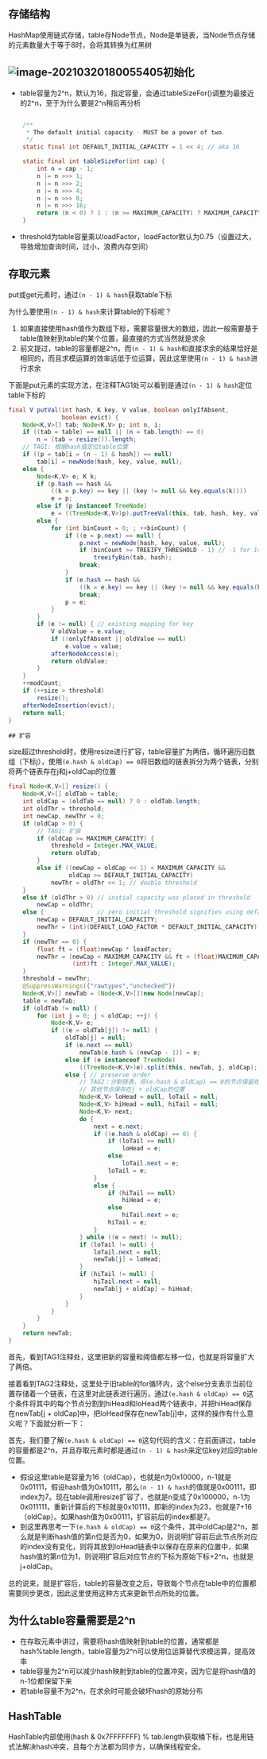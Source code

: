## 存储结构

HashMap使用链式存储，table存Node节点，Node是单链表，当Node节点存储的元素数量大于等于8时，会将其转换为红黑树

## ![image-20210320180055405](.\imgs\image-20210320180055405.png)初始化

- table容量为2^n，默认为16，指定容量，会通过tableSizeFor()调整为最接近的2^n，至于为什么要是2^n稍后再分析

```java

    /**
     * The default initial capacity - MUST be a power of two.
     */
    static final int DEFAULT_INITIAL_CAPACITY = 1 << 4; // aka 16

	static final int tableSizeFor(int cap) {
        int n = cap - 1;
        n |= n >>> 1;
        n |= n >>> 2;
        n |= n >>> 4;
        n |= n >>> 8;
        n |= n >>> 16;
        return (n < 0) ? 1 : (n >= MAXIMUM_CAPACITY) ? MAXIMUM_CAPACITY : n + 1;
    }
```

- threshold为table容量乘以loadFactor，loadFactor默认为0.75（设置过大，导致增加查询时间，过小，浪费内存空间）

## 存取元素

put或get元素时，通过`(n - 1) & hash`获取table下标

为什么要使用`(n - 1) & hash`来计算table的下标呢？

1. 如果直接使用hash值作为数组下标，需要容量很大的数组，因此一般需要基于table值映射到table的某个位置，最直接的方式当然就是求余
2. 前文提过，table的容量都是2^n，而`(n - 1) & hash`和直接求余的结果恰好是相同的，而且求模运算的效率远低于位运算，因此这里使用`(n - 1) & hash`进行求余

下面是put元素的实现方法，在注释TAG1处可以看到是通过`(n - 1) & hash`定位table下标的

```java
final V putVal(int hash, K key, V value, boolean onlyIfAbsent,
               boolean evict) {
    Node<K,V>[] tab; Node<K,V> p; int n, i;
    if ((tab = table) == null || (n = tab.length) == 0)
        n = (tab = resize()).length;
    // TAG1: 根据hash值定位table位置
    if ((p = tab[i = (n - 1) & hash]) == null)
        tab[i] = newNode(hash, key, value, null);
    else {
        Node<K,V> e; K k;
        if (p.hash == hash &&
            ((k = p.key) == key || (key != null && key.equals(k))))
            e = p;
        else if (p instanceof TreeNode)
            e = ((TreeNode<K,V>)p).putTreeVal(this, tab, hash, key, value);
        else {
            for (int binCount = 0; ; ++binCount) {
                if ((e = p.next) == null) {
                    p.next = newNode(hash, key, value, null);
                    if (binCount >= TREEIFY_THRESHOLD - 1) // -1 for 1st
                        treeifyBin(tab, hash);
                    break;
                }
                if (e.hash == hash &&
                    ((k = e.key) == key || (key != null && key.equals(k))))
                    break;
                p = e;
            }
        }
        if (e != null) { // existing mapping for key
            V oldValue = e.value;
            if (!onlyIfAbsent || oldValue == null)
                e.value = value;
            afterNodeAccess(e);
            return oldValue;
        }
    }
    ++modCount;
    if (++size > threshold)
        resize();
    afterNodeInsertion(evict);
    return null;
}
```



	## 扩容

​	size超过threshold时，使用resize进行扩容，table容量扩为两倍，循环遍历旧数组（下标j），使用`(e.hash & oldCap) == 0`将旧数组的链表拆分为两个链表，分别将两个链表存在j和j+oldCap的位置

```java
final Node<K,V>[] resize() {
    Node<K,V>[] oldTab = table;
    int oldCap = (oldTab == null) ? 0 : oldTab.length;
    int oldThr = threshold;
    int newCap, newThr = 0;
    if (oldCap > 0) {
        // TAG1: 扩容
        if (oldCap >= MAXIMUM_CAPACITY) {
            threshold = Integer.MAX_VALUE;
            return oldTab;
        }
        else if ((newCap = oldCap << 1) < MAXIMUM_CAPACITY &&
                 oldCap >= DEFAULT_INITIAL_CAPACITY)
            newThr = oldThr << 1; // double threshold
    }
    else if (oldThr > 0) // initial capacity was placed in threshold
        newCap = oldThr;
    else {               // zero initial threshold signifies using defaults
        newCap = DEFAULT_INITIAL_CAPACITY;
        newThr = (int)(DEFAULT_LOAD_FACTOR * DEFAULT_INITIAL_CAPACITY);
    }
    if (newThr == 0) {
        float ft = (float)newCap * loadFactor;
        newThr = (newCap < MAXIMUM_CAPACITY && ft < (float)MAXIMUM_CAPACITY ?
                  (int)ft : Integer.MAX_VALUE);
    }
    threshold = newThr;
    @SuppressWarnings({"rawtypes","unchecked"})
    Node<K,V>[] newTab = (Node<K,V>[])new Node[newCap];
    table = newTab;
    if (oldTab != null) {
        for (int j = 0; j < oldCap; ++j) {
            Node<K,V> e;
            if ((e = oldTab[j]) != null) {
                oldTab[j] = null;
                if (e.next == null)
                    newTab[e.hash & (newCap - 1)] = e;
                else if (e instanceof TreeNode)
                    ((TreeNode<K,V>)e).split(this, newTab, j, oldCap);
                else { // preserve order
                    // TAG2：分割链表，将(e.hash & oldCap) == 0的节点保留在原位置
                    // 其他节点保存在j + oldCap的位置
                    Node<K,V> loHead = null, loTail = null;
                    Node<K,V> hiHead = null, hiTail = null;
                    Node<K,V> next;
                    do {
                        next = e.next;
                        if ((e.hash & oldCap) == 0) {
                            if (loTail == null)
                                loHead = e;
                            else
                                loTail.next = e;
                            loTail = e;
                        }
                        else {
                            if (hiTail == null)
                                hiHead = e;
                            else
                                hiTail.next = e;
                            hiTail = e;
                        }
                    } while ((e = next) != null);
                    if (loTail != null) {
                        loTail.next = null;
                        newTab[j] = loHead;
                    }
                    if (hiTail != null) {
                        hiTail.next = null;
                        newTab[j + oldCap] = hiHead;
                    }
                }
            }
        }
    }
    return newTab;
}
```

首先，看到TAG1注释处，这里把新的容量和阈值都左移一位，也就是将容量扩大了两倍。

接着看到TAG2注释处，这里处于旧table的for循环内，这个else分支表示当前位置存储着一个链表，在这里对此链表进行遍历，通过`(e.hash & oldCap) == 0`这个条件将其中的每个节点分割到hiHead和loHead两个链表中，并把hiHead保存在newTab[j + oldCap]中，把loHead保存在newTab[j]中，这样的操作有什么意义呢？下面就分析一下：

首先，我们要了解`(e.hash & oldCap) == 0`这句代码的含义：在前面讲过，table的容量都是2^n，并且存取元素时都是通过`(n - 1) & hash`来定位key对应的table位置。

- 假设这里table是容量为16（oldCap），也就是n为0x10000，n-1就是0x01111，假设hash值为0x10111，那么`(n - 1) & hash`的值就是0x00111，即index为7。现在table调用resize扩容了，也就是n变成了0x100000，n-1为0x011111，重新计算后的下标就是0x10111，即新的index为23，也就是7+16（oldCap）。如果hash值为0x00111，扩容前后的index都是7。
- 到这里再思考一下`(e.hash & oldCap) == 0`这个条件，其中oldCap是2^n，那么就是判断hash值的第n位是否为0，如果为0，则说明扩容前后此节点所对应的index没有变化，则将其放到loHead链表中以保存在原来的位置中，如果hash值的第n位为1，则说明扩容后对应节点的下标为原始下标+2^n，也就是j+oldCap。

总的说来，就是扩容后，table的容量改变之后，导致每个节点在table中的位置都需要同步更改，因此这里使用这种方式来更新节点所处的位置。

## 为什么table容量需要是2^n

- 在存取元素中讲过，需要将hash值映射到table的位置，通常都是hash%table.length，table容量为2^n可以使用位运算替代求模运算，提高效率
- table容量为2^n可以减少hash映射到table的位置冲突，因为它是将hash值的n-1位都保留下来
- 若table容量不为2^n，在求余时可能会破坏hash的原始分布

## HashTable

HashTable内部使用(hash & 0x7FFFFFFF) % tab.length获取桶下标，也是用链式法解决hash冲突，且每个方法都为同步方，以确保线程安全。
